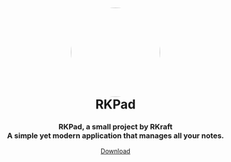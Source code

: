 <h1 align="center" style="position: relative;">
    <a href="https://github.com/RushilKoul/RKPad/"><img width="200" style="border-radius: 50%;"
            src="./dist/RKPad.ico" /></a><br>
    RKPad
</h1>

<h3 align="center">RKPad, a small project by RKraft<br>A simple yet modern application that manages all your notes.</h3>

<p align="center">
    <a href="https://github.com/RushilKoul/RKPad/releases/">Download</a>
</p>
